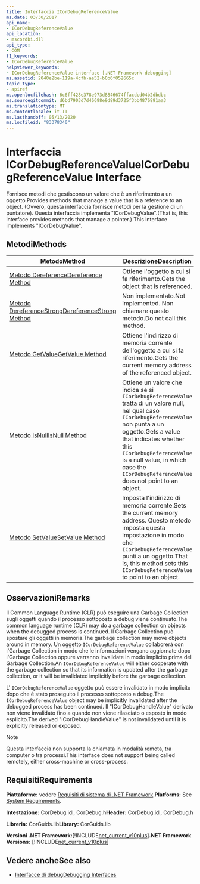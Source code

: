 ```yaml
---
title: Interfaccia ICorDebugReferenceValue
ms.date: 03/30/2017
api_name:
- ICorDebugReferenceValue
api_location:
- mscordbi.dll
api_type:
- COM
f1_keywords:
- ICorDebugReferenceValue
helpviewer_keywords:
- ICorDebugReferenceValue interface [.NET Framework debugging]
ms.assetid: 2040e2be-119a-4cfb-ae52-b0b6f052665c
topic_type:
- apiref
ms.openlocfilehash: 6c6ff428e378e973d8846674ffacdcd04b2dbdbc
ms.sourcegitcommit: d6bd7903d7d46698e9d89d3725f3bb4876891aa3
ms.translationtype: MT
ms.contentlocale: it-IT
ms.lasthandoff: 05/13/2020
ms.locfileid: "83378340"
---
```

# <a name="icordebugreferencevalue-interface"></a><span data-ttu-id="a4b85-102">Interfaccia ICorDebugReferenceValue</span><span class="sxs-lookup"><span data-stu-id="a4b85-102">ICorDebugReferenceValue Interface</span></span>
<span data-ttu-id="a4b85-103">Fornisce metodi che gestiscono un valore che è un riferimento a un oggetto.</span><span class="sxs-lookup"><span data-stu-id="a4b85-103">Provides methods that manage a value that is a reference to an object.</span></span> <span data-ttu-id="a4b85-104">(Ovvero, questa interfaccia fornisce metodi per la gestione di un puntatore). Questa interfaccia implementa "ICorDebugValue".</span><span class="sxs-lookup"><span data-stu-id="a4b85-104">(That is, this interface provides methods that manage a pointer.) This interface implements "ICorDebugValue".</span></span>  
  
## <a name="methods"></a><span data-ttu-id="a4b85-105">Metodi</span><span class="sxs-lookup"><span data-stu-id="a4b85-105">Methods</span></span>  
  
|<span data-ttu-id="a4b85-106">Metodo</span><span class="sxs-lookup"><span data-stu-id="a4b85-106">Method</span></span>|<span data-ttu-id="a4b85-107">Descrizione</span><span class="sxs-lookup"><span data-stu-id="a4b85-107">Description</span></span>|  
|------------|-----------------|  
|[<span data-ttu-id="a4b85-108">Metodo Dereference</span><span class="sxs-lookup"><span data-stu-id="a4b85-108">Dereference Method</span></span>](icordebugreferencevalue-dereference-method.md)|<span data-ttu-id="a4b85-109">Ottiene l'oggetto a cui si fa riferimento.</span><span class="sxs-lookup"><span data-stu-id="a4b85-109">Gets the object that is referenced.</span></span>|  
|[<span data-ttu-id="a4b85-110">Metodo DereferenceStrong</span><span class="sxs-lookup"><span data-stu-id="a4b85-110">DereferenceStrong Method</span></span>](icordebugreferencevalue-dereferencestrong-method.md)|<span data-ttu-id="a4b85-111">Non implementato.</span><span class="sxs-lookup"><span data-stu-id="a4b85-111">Not implemented.</span></span> <span data-ttu-id="a4b85-112">Non chiamare questo metodo.</span><span class="sxs-lookup"><span data-stu-id="a4b85-112">Do not call this method.</span></span>|  
|[<span data-ttu-id="a4b85-113">Metodo GetValue</span><span class="sxs-lookup"><span data-stu-id="a4b85-113">GetValue Method</span></span>](icordebugreferencevalue-getvalue-method.md)|<span data-ttu-id="a4b85-114">Ottiene l'indirizzo di memoria corrente dell'oggetto a cui si fa riferimento.</span><span class="sxs-lookup"><span data-stu-id="a4b85-114">Gets the current memory address of the referenced object.</span></span>|  
|[<span data-ttu-id="a4b85-115">Metodo IsNull</span><span class="sxs-lookup"><span data-stu-id="a4b85-115">IsNull Method</span></span>](icordebugreferencevalue-isnull-method.md)|<span data-ttu-id="a4b85-116">Ottiene un valore che indica se si `ICorDebugReferenceValue` tratta di un valore null, nel qual caso `ICorDebugReferenceValue` non punta a un oggetto.</span><span class="sxs-lookup"><span data-stu-id="a4b85-116">Gets a value that indicates whether this `ICorDebugReferenceValue` is a null value, in which case the `ICorDebugReferenceValue` does not point to an object.</span></span>|  
|[<span data-ttu-id="a4b85-117">Metodo SetValue</span><span class="sxs-lookup"><span data-stu-id="a4b85-117">SetValue Method</span></span>](icordebugreferencevalue-setvalue-method.md)|<span data-ttu-id="a4b85-118">Imposta l'indirizzo di memoria corrente.</span><span class="sxs-lookup"><span data-stu-id="a4b85-118">Sets the current memory address.</span></span> <span data-ttu-id="a4b85-119">Questo metodo imposta questa impostazione in modo che `ICorDebugReferenceValue` punti a un oggetto.</span><span class="sxs-lookup"><span data-stu-id="a4b85-119">That is, this method sets this `ICorDebugReferenceValue` to point to an object.</span></span>|  
  
## <a name="remarks"></a><span data-ttu-id="a4b85-120">Osservazioni</span><span class="sxs-lookup"><span data-stu-id="a4b85-120">Remarks</span></span>  
 <span data-ttu-id="a4b85-121">Il Common Language Runtime (CLR) può eseguire una Garbage Collection sugli oggetti quando il processo sottoposto a debug viene continuato.</span><span class="sxs-lookup"><span data-stu-id="a4b85-121">The common language runtime (CLR) may do a garbage collection on objects when the debugged process is continued.</span></span> <span data-ttu-id="a4b85-122">Il Garbage Collection può spostare gli oggetti in memoria.</span><span class="sxs-lookup"><span data-stu-id="a4b85-122">The garbage collection may move objects around in memory.</span></span> <span data-ttu-id="a4b85-123">Un oggetto `ICorDebugReferenceValue` collaborerà con l'Garbage Collection in modo che le informazioni vengano aggiornate dopo l'Garbage Collection oppure verranno invalidate in modo implicito prima del Garbage Collection.</span><span class="sxs-lookup"><span data-stu-id="a4b85-123">An `ICorDebugReferenceValue` will either cooperate with the garbage collection so that its information is updated after the garbage collection, or it will be invalidated implicitly before the garbage collection.</span></span>  
  
 <span data-ttu-id="a4b85-124">L' `ICorDebugReferenceValue` oggetto può essere invalidato in modo implicito dopo che è stato proseguito il processo sottoposto a debug.</span><span class="sxs-lookup"><span data-stu-id="a4b85-124">The `ICorDebugReferenceValue` object may be implicitly invalidated after the debugged process has been continued.</span></span> <span data-ttu-id="a4b85-125">Il "ICorDebugHandleValue" derivato non viene invalidato fino a quando non viene rilasciato o esposto in modo esplicito.</span><span class="sxs-lookup"><span data-stu-id="a4b85-125">The derived "ICorDebugHandleValue" is not invalidated until it is explicitly released or exposed.</span></span>  
  
> [!NOTE]
> <span data-ttu-id="a4b85-126">Questa interfaccia non supporta la chiamata in modalità remota, tra computer o tra processi.</span><span class="sxs-lookup"><span data-stu-id="a4b85-126">This interface does not support being called remotely, either cross-machine or cross-process.</span></span>  
  
## <a name="requirements"></a><span data-ttu-id="a4b85-127">Requisiti</span><span class="sxs-lookup"><span data-stu-id="a4b85-127">Requirements</span></span>  
 <span data-ttu-id="a4b85-128">**Piattaforme:** vedere [Requisiti di sistema di .NET Framework](../../get-started/system-requirements.md).</span><span class="sxs-lookup"><span data-stu-id="a4b85-128">**Platforms:** See [System Requirements](../../get-started/system-requirements.md).</span></span>  
  
 <span data-ttu-id="a4b85-129">**Intestazione:** CorDebug.idl, CorDebug.h</span><span class="sxs-lookup"><span data-stu-id="a4b85-129">**Header:** CorDebug.idl, CorDebug.h</span></span>  
  
 <span data-ttu-id="a4b85-130">**Libreria:** CorGuids.lib</span><span class="sxs-lookup"><span data-stu-id="a4b85-130">**Library:** CorGuids.lib</span></span>  
  
 <span data-ttu-id="a4b85-131">**Versioni .NET Framework:**[!INCLUDE[net_current_v10plus](../../../../includes/net-current-v10plus-md.md)]</span><span class="sxs-lookup"><span data-stu-id="a4b85-131">**.NET Framework Versions:** [!INCLUDE[net_current_v10plus](../../../../includes/net-current-v10plus-md.md)]</span></span>  
  
## <a name="see-also"></a><span data-ttu-id="a4b85-132">Vedere anche</span><span class="sxs-lookup"><span data-stu-id="a4b85-132">See also</span></span>

- [<span data-ttu-id="a4b85-133">Interfacce di debug</span><span class="sxs-lookup"><span data-stu-id="a4b85-133">Debugging Interfaces</span></span>](debugging-interfaces.md)
